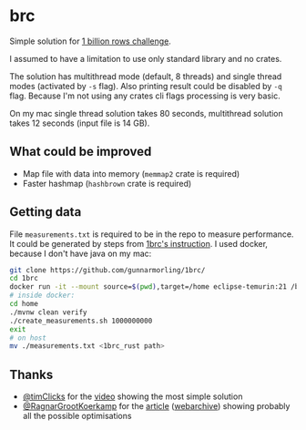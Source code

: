 # brc

Simple solution for [1 billion rows challenge](https://github.com/gunnarmorling/1brc).

I assumed to have a limitation to use only standard library and no crates.

The solution has multithread mode (default, 8 threads) and single thread modes (activated by `-s` flag). Also printing result could be disabled by `-q` flag. Because I'm not using any crates cli flags processing is very basic.

On my mac single thread solution takes 80 seconds, multithread solution takes 12 seconds (input file is 14 GB).

## What could be improved

- Map file with data into memory (`memmap2` crate is required)
- Faster hashmap (`hashbrown` crate is required)

## Getting data

File `measurements.txt` is required to be in the repo to measure performance.
It could be generated by steps from [1brc's instruction](https://github.com/gunnarmorling/1brc?tab=readme-ov-file#running-the-challenge).
I used docker, because I don't have java on my mac:
```bash
git clone https://github.com/gunnarmorling/1brc/
cd 1brc
docker run -it --mount source=$(pwd),target=/home eclipse-temurin:21 /bin/bash
# inside docker:
cd home
./mvnw clean verify
./create_measurements.sh 1000000000
exit
# on host
mv ./measurements.txt <1brc_rust path>

```

## Thanks

- [@timClicks](https://github.com/timClicks) for the [video](https://www.youtube.com/watch?v=-1VGwmFKKf8) showing the most simple solution
- [@RagnarGrootKoerkamp](https://github.com/RagnarGrootKoerkamp) for the [article](https://curiouscoding.nl/posts/1brc) ([webarchive](https://web.archive.org/web/20240324180312/https://curiouscoding.nl/posts/1brc/)) showing probably all the possible optimisations
